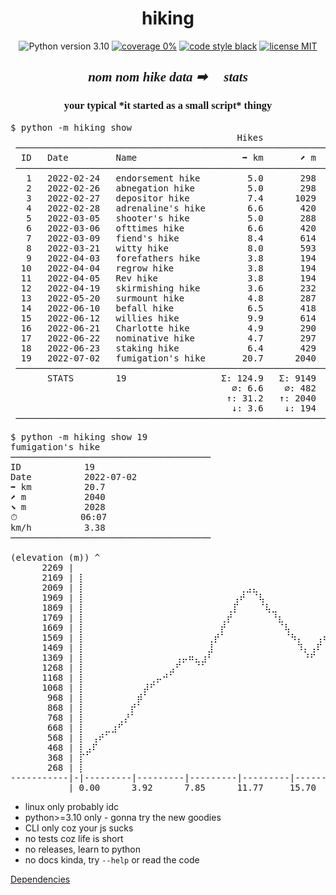 <div align="center">
<h1>hiking</h1>

<img src="https://badgen.net/badge/python/3.10/blue?icon=python" alt="Python version 3.10">
<a href="https://github.com/open-dynaMIX/hiking"><img src="https://img.shields.io/badge/coverage-YOLO-ff00ff" alt="coverage 0%"></a>
<a href="https://github.com/ambv/black"><img src="https://img.shields.io/badge/code%20style-black-000000.svg" alt="code style black"></a>
<a href="https://opensource.org/licenses/MIT"><img src="https://img.shields.io/github/license/open-dynaMIX/hiking.svg" alt="license MIT"></a>

<div style="font-family:Papyrus,serif">
    <h2><i>nom nom hike data ➡ 💩 stats</i></h2>
    <h3>your typical *it started as a small script* thingy</h3>
</div>

<pre>
$ python -m hiking show                                                                   
                                           Hikes                                           
 ───────────────────────────────────────────────────────────────────────────────────────── 
  ID   Date         Name                    ➡ km       ⬈ m       ⬊ m          ⏱      km/h  
 ───────────────────────────────────────────────────────────────────────────────────────── 
   1   2022-02-24   endorsement hike         5.0       298       298      01:15      4.00  
   2   2022-02-26   abnegation hike          5.0       298       298      01:15      4.00  
   3   2022-02-27   depositor hike           7.4      1029        54      02:45      2.69  
   4   2022-02-28   adrenaline's hike        6.6       420       420      02:00      3.30  
   5   2022-03-05   shooter's hike           5.0       288       288      01:50      2.73  
   6   2022-03-06   ofttimes hike            6.6       420       420      01:27      4.55  
   7   2022-03-09   fiend's hike             8.4       614       623      02:22      3.55  
   8   2022-03-21   witty hike               8.0       593       602      02:00      4.00  
   9   2022-04-03   forefathers hike         3.8       194       194      00:45      5.07  
  10   2022-04-04   regrow hike              3.8       194       194      00:45      5.07  
  11   2022-04-05   Rev hike                 3.8       194       194      00:45      5.07  
  12   2022-04-19   skirmishing hike         3.6       232       232      01:30      2.40  
  13   2022-05-20   surmount hike            4.8       287       287      01:00      4.80  
  14   2022-06-10   befall hike              6.5       418       418      01:41      3.86  
  15   2022-06-12   willies hike             9.9       614       669      02:15      4.40  
  16   2022-06-21   Charlotte hike           4.9       290       290      01:05      4.52  
  17   2022-06-22   nominative hike          4.7       297       297      01:15      3.76  
  18   2022-06-23   staking hike             6.4       429       429      01:32      4.17  
  19   2022-07-02   fumigation's hike       20.7      2040      2028      07:14      3.38  
 ───────────────────────────────────────────────────────────────────────────────────────── 
       STATS        19                  Σ: 124.9   Σ: 9149   Σ: 8235   Σ: 34:41         -  
                                          ⌀: 6.6    ⌀: 482    ⌀: 433   ⌀: 01:49   ⌀: 3.96  
                                         ↑: 31.2   ↑: 2040   ↑: 2028   ↑: 07:14   ↑: 5.07  
                                          ↓: 3.6    ↓: 194     ↓: 54   ↓: 00:45   ↓: 2.40  
 ───────────────────────────────────────────────────────────────────────────────────────── 
</pre>

<pre>
$ python -m hiking show 19                                                                
fumigation's hike                                                                         
──────────────────────────────────────                                                    
ID            19                                                                          
Date          2022-07-02                                                                  
➡ km          20.7                                                                        
⬈ m           2040                                                                        
⬊ m           2028                                                                        
⏱            06:07                                                                      
km/h          3.38                                                                        
──────────────────────────────────────                                                    
                                                                                          
(elevation (m)) ^                                                                         
      2269 |                                                                              
      2169 | ⡇⠀⠀⠀⠀⠀⠀⠀⠀⠀⠀⠀⠀⠀⠀⠀⠀⠀⠀⠀⠀⠀⠀⠀⠀⠀⠀⠀⠀⠀⠀⠀⠀⠀⠀⠀⠀⠀⠀⠀⠀⠀⠀⠀⠀⠀⠀⠀⠀⠀⠀⠀⠀⠀⠀⠀⠀⠀      
      2069 | ⡇⠀⠀⠀⠀⠀⠀⠀⠀⠀⠀⠀⠀⠀⠀⠀⠀⠀⠀⠀⠀⠀⠀⠀⠀⢀⣠⣄⠀⠀⠀⠀⠀⠀⠀⠀⠀⠀⠀⠀⠀⠀⠀⠀⠀⠀⠀⠀⠀⠀⠀⠀⠀⠀⠀⠀⠀⠀      
      1969 | ⡇⠀⠀⠀⠀⠀⠀⠀⠀⠀⠀⠀⠀⠀⠀⠀⠀⠀⠀⠀⠀⠀⠀⠀⢠⠞⠀⠈⢧⠀⠀⠀⠀⠀⠀⠀⠀⠀⠀⠀⠀⠀⠀⠀⠀⠀⠀⠀⠀⠀⠀⠀⠀⠀⠀⠀⠀⠀      
      1869 | ⡇⠀⠀⠀⠀⠀⠀⠀⠀⠀⠀⠀⠀⠀⠀⠀⠀⠀⠀⠀⠀⠀⠀⢀⡏⠀⠀⠀⠈⢧⣀⠀⠀⠀⠀⠀⠀⠀⠀⠀⠀⠀⠀⠀⠀⠀⠀⠀⠀⠀⠀⠀⠀⠀⠀⠀⠀⠀      
      1769 | ⡇⠀⠀⠀⠀⠀⠀⠀⠀⠀⠀⠀⠀⠀⠀⠀⠀⠀⠀⠀⠀⠀⢀⡞⠀⠀⠀⠀⠀⠀⠘⣆⠀⠀⠀⠀⠀⠀⠀⠀⠀⠀⠀⠀⠀⠀⠀⠀⠀⠀⠀⠀⠀⠀⠀⠀⠀⠀      
      1669 | ⡇⠀⠀⠀⠀⠀⠀⠀⠀⠀⠀⠀⠀⠀⠀⠀⠀⠀⠀⠀⠀⠀⡞⠀⠀⠀⠀⠀⠀⠀⠀⠈⢧⠀⠀⠀⠀⠀⠀⠀⠀⠀⠀⠀⠀⠀⠀⠀⠀⠀⠀⠀⠀⠀⠀⠀⠀⠀      
      1569 | ⡇⠀⠀⠀⠀⠀⠀⠀⠀⠀⠀⠀⠀⠀⠀⠀⠀⠀⠀⠀⢀⡞⠁⠀⠀⠀⠀⠀⠀⠀⠀⠀⠈⠳⡄⠀⠀⢠⠦⡄⠀⠀⠀⠀⠀⠀⠀⠀⠀⠀⠀⠀⠀⠀⠀⠀⠀⠀      
      1469 | ⡇⠀⠀⠀⠀⠀⠀⠀⠀⠀⠀⠀⠀⠀⠀⠀⠀⠀⠀⠀⣸⠀⠀⠀⠀⠀⠀⠀⠀⠀⠀⠀⠀⠀⠹⡄⢠⠏⠀⠹⡄⠀⠀⠀⠀⠀⠀⠀⠀⠀⠀⠀⠀⠀⠀⠀⠀⠀      
      1369 | ⡇⠀⠀⠀⠀⠀⠀⠀⠀⠀⠀⠀⠀⠀⠀⢠⡤⠶⣄⣰⠃⠀⠀⠀⠀⠀⠀⠀⠀⠀⠀⠀⠀⠀⠀⠘⠋⠀⠀⠀⠸⣄⣀⠀⠀⠀⠀⠀⠀⠀⠀⠀⠀⠀⠀⠀⠀⠀      
      1268 | ⡇⠀⠀⠀⠀⠀⠀⠀⠀⠀⠀⠀⠀⠀⣠⠋⠀⠀⠈⠁⠀⠀⠀⠀⠀⠀⠀⠀⠀⠀⠀⠀⠀⠀⠀⠀⠀⠀⠀⠀⠀⠈⠘⡆⠀⠀⠀⠀⠀⠀⠀⠀⠀⠀⠀⠀⠀⠀      
      1168 | ⡇⠀⠀⠀⠀⠀⠀⠀⠀⠀⠀⢀⡤⠚⠁⠀⠀⠀⠀⠀⠀⠀⠀⠀⠀⠀⠀⠀⠀⠀⠀⠀⠀⠀⠀⠀⠀⠀⠀⠀⠀⠀⠀⠙⡆⠀⠀⠀⠀⠀⠀⠀⠀⠀⠀⠀⠀⠀      
      1068 | ⡇⠀⠀⠀⠀⠀⠀⠀⠀⠀⡼⠋⠀⠀⠀⠀⠀⠀⠀⠀⠀⠀⠀⠀⠀⠀⠀⠀⠀⠀⠀⠀⠀⠀⠀⠀⠀⠀⠀⠀⠀⠀⠀⠀⢹⡀⠀⠀⠀⠀⠀⠀⠀⠀⠀⠀⠀⠀      
       968 | ⡇⠀⠀⠀⠀⠀⠀⠀⠀⡾⠁⠀⠀⠀⠀⠀⠀⠀⠀⠀⠀⠀⠀⠀⠀⠀⠀⠀⠀⠀⠀⠀⠀⠀⠀⠀⠀⠀⠀⠀⠀⠀⠀⠀⠀⢳⠀⠀⠀⠀⠀⠀⠀⠀⠀⠀⠀⠀      
       868 | ⡇⠀⠀⠀⠀⠀⠀⠀⡞⠁⠀⠀⠀⠀⠀⠀⠀⠀⠀⠀⠀⠀⠀⠀⠀⠀⠀⠀⠀⠀⠀⠀⠀⠀⠀⠀⠀⠀⠀⠀⠀⠀⠀⠀⠀⠘⡆⠀⠀⠀⠀⠀⠀⠀⠀⠀⠀⠀      
       768 | ⡇⠀⠀⠀⠀⠀⢀⡜⠁⠀⠀⠀⠀⠀⠀⠀⠀⠀⠀⠀⠀⠀⠀⠀⠀⠀⠀⠀⠀⠀⠀⠀⠀⠀⠀⠀⠀⠀⠀⠀⠀⠀⠀⠀⠀⠀⠹⣄⠀⠀⠀⠀⠀⠀⠀⠀⠀⠀      
       668 | ⡇⠀⠀⠀⣀⣰⠋⠀⠀⠀⠀⠀⠀⠀⠀⠀⠀⠀⠀⠀⠀⠀⠀⠀⠀⠀⠀⠀⠀⠀⠀⠀⠀⠀⠀⠀⠀⠀⠀⠀⠀⠀⠀⠀⠀⠀⠀⠈⠙⣆⠀⠀⠀⠀⠀⠀⠀⠀      
       568 | ⡇⠀⢠⠞⠁⠀⠀⠀⠀⠀⠀⠀⠀⠀⠀⠀⠀⠀⠀⠀⠀⠀⠀⠀⠀⠀⠀⠀⠀⠀⠀⠀⠀⠀⠀⠀⠀⠀⠀⠀⠀⠀⠀⠀⠀⠀⠀⠀⠀⠘⢆⠀⠀⠀⠀⠀⠀⠀      
       468 | ⡇⣠⠏⠀⠀⠀⠀⠀⠀⠀⠀⠀⠀⠀⠀⠀⠀⠀⠀⠀⠀⠀⠀⠀⠀⠀⠀⠀⠀⠀⠀⠀⠀⠀⠀⠀⠀⠀⠀⠀⠀⠀⠀⠀⠀⠀⠀⠀⠀⠀⠈⢧⡀⠀⠀⠀⠀⠀      
       368 | ⡏⠁⠀⠀⠀⠀⠀⠀⠀⠀⠀⠀⠀⠀⠀⠀⠀⠀⠀⠀⠀⠀⠀⠀⠀⠀⠀⠀⠀⠀⠀⠀⠀⠀⠀⠀⠀⠀⠀⠀⠀⠀⠀⠀⠀⠀⠀⠀⠀⠀⠀⠀⠉⠀⠀⠀⠀⠀      
       268 | ⡇⠀⠀⠀⠀⠀⠀⠀⠀⠀⠀⠀⠀⠀⠀⠀⠀⠀⠀⠀⠀⠀⠀⠀⠀⠀⠀⠀⠀⠀⠀⠀⠀⠀⠀⠀⠀⠀⠀⠀⠀⠀⠀⠀⠀⠀⠀⠀⠀⠀⠀⠀⠀⠀⠀⠀⠀⠀      
-----------|-|---------|---------|---------|---------|---------|---------> (Distance (km))
           | 0.00      3.92      7.85      11.77     15.70     19.62                      
</pre>
</div>

 * linux only probably idc
 * python>=3.10 only - gonna try the new goodies
 * CLI only coz your js sucks
 * no tests coz life is short
 * no releases, learn to python
 * no docs kinda, try `--help` or read the code

[Dependencies](https://github.com/open-dynaMIX/hiking/blob/main/pyproject.toml#L10)
